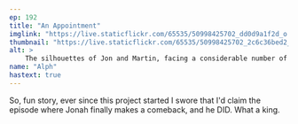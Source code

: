 ```yaml
---
ep: 192
title: "An Appointment"
imglink: "https://live.staticflickr.com/65535/50998425702_dd0d9a1f2d_o.jpg"
thumbnail: "https://live.staticflickr.com/65535/50998425702_2c6c36bed2_q.jpg"
alt: >
    The silhouettes of Jon and Martin, facing a considerable number of eyes with the words “Do you have an appointment?&quot; over the top.
name: "Alph"
hastext: true
---
```

So, fun story, ever since this project started I swore that I'd claim the episode where Jonah finally makes a comeback, and he DID. What a king. 